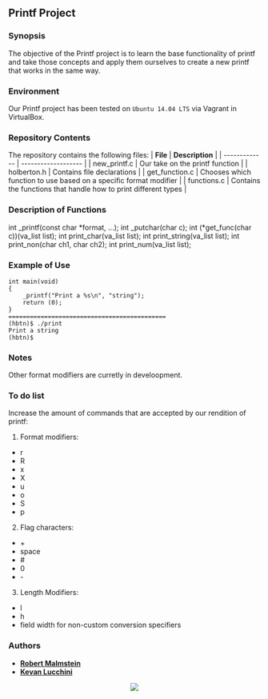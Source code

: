 ## Printf Project
### Synopsis
The objective of the Printf project is to learn the base functionality of printf and take those concepts and apply them ourselves to create a new printf that works in the same way.

### Environment
Our Printf project has been tested on `Ubuntu 14.04 LTS` via Vagrant in VirtualBox.

### Repository Contents
The repository contains the following files:
|   **File**    |   **Description**   |
| ------------- | ------------------- |
| new\_printf.c | Our take on the printf function |
| holberton.h   | Contains file declarations |
| get\_function.c | Chooses which function to use based on a specific format modifier |
| functions.c  | Contains the functions that handle how to print different types |

### Description of Functions
int \_printf(const char \*format, ...);
int \_putchar(char c);
int (\*get\_func(char c))(va\_list list);
int print\_char(va\_list list);
int print\_string(va\_list list);
int print\_non(char ch1, char ch2);
int print\_num(va\_list list);

### Example of Use
```
int main(void)
{
	_printf("Print a %s\n", "string");
	return (0);
}
============================================
(hbtn)$ ./print
Print a string
(hbtn)$
```

### Notes
Other format modifiers are curretly in develoopment.

### To do list
Increase the amount of commands that are accepted by our rendition of printf:
1. Format modifiers:
* r
* R
* x
* X
* u
* o
* S
* p
2. Flag characters:
* \+
* space
* \#
* 0
* \-
3. Length Modifiers:
* l
* h
* field width for non-custom conversion specifiers

### Authors

* [**Robert Malmstein**](https://github.com/RoMalms10)
* [**Kevan Lucchini**](https://github.com/kevanlucc)

<p align="center">
	<img src="https://intranet.hbtn.io/assets/holberton-logo-simplified-d4e8a1e8bf5ad93c8c3ce32895b4b53749b477b7ba7342d7f064e6883bcd3be2.png">
</p>

